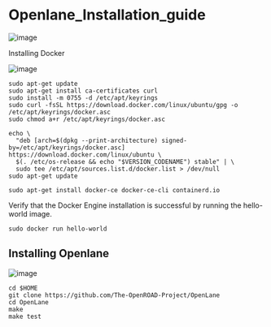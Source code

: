 # Openlane_Installation_guide

![image](https://github.com/user-attachments/assets/64ce5674-3e3d-492f-bde6-abcda1b12f40)

Installing Docker

![image](https://github.com/user-attachments/assets/fae438f8-7808-4c2c-854c-f3d22768f791)

```
sudo apt-get update
sudo apt-get install ca-certificates curl
sudo install -m 0755 -d /etc/apt/keyrings
sudo curl -fsSL https://download.docker.com/linux/ubuntu/gpg -o /etc/apt/keyrings/docker.asc
sudo chmod a+r /etc/apt/keyrings/docker.asc
```
```
echo \
  "deb [arch=$(dpkg --print-architecture) signed-by=/etc/apt/keyrings/docker.asc] https://download.docker.com/linux/ubuntu \
  $(. /etc/os-release && echo "$VERSION_CODENAME") stable" | \
  sudo tee /etc/apt/sources.list.d/docker.list > /dev/null
sudo apt-get update
```
```
sudo apt-get install docker-ce docker-ce-cli containerd.io
```
Verify that the Docker Engine installation is successful by running the hello-world image.

```
sudo docker run hello-world
```
## Installing Openlane
![image](https://github.com/user-attachments/assets/72e77a69-5a24-42ed-9a6f-c6723a7d2005)

```
cd $HOME
git clone https://github.com/The-OpenROAD-Project/OpenLane
cd OpenLane
make
make test
```
